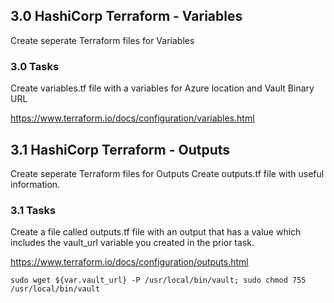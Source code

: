 ## 3.0 HashiCorp Terraform - Variables
Create seperate Terraform files for Variables

### 3.0 Tasks
Create variables.tf file with a variables for Azure location and Vault Binary URL

https://www.terraform.io/docs/configuration/variables.html

## 3.1 HashiCorp Terraform - Outputs
Create seperate Terraform files for Outputs
Create outputs.tf file with useful information.

### 3.1 Tasks
Create a file called outputs.tf file with an output that has a value which includes the vault_url variable you created in the prior task.

https://www.terraform.io/docs/configuration/outputs.html

`sudo wget ${var.vault_url} -P /usr/local/bin/vault; sudo chmod 755 /usr/local/bin/vault`

